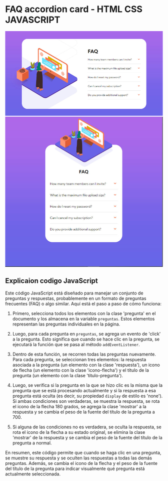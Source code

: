 # FAQ accordion card - HTML CSS JAVASCRIPT
![](design/deskto.jpg)
![](design/mobile.jpg)

## Explicaion codigo JavaScript

Este código JavaScript está diseñado para manejar un conjunto de preguntas y respuestas, probablemente en un formato de preguntas frecuentes (FAQ) o algo similar. Aquí está el paso a paso de cómo funciona:

1. Primero, selecciona todos los elementos con la clase 'pregunta' en el documento y los almacena en la variable `preguntas`. Estos elementos representan las preguntas individuales en la página.

2. Luego, para cada pregunta en `preguntas`, se agrega un evento de 'click' a la pregunta. Esto significa que cuando se hace clic en la pregunta, se ejecutará la función que se pasa al método `addEventListener`.

3. Dentro de esta función, se recorren todas las preguntas nuevamente. Para cada pregunta, se seleccionan tres elementos: la respuesta asociada a la pregunta (un elemento con la clase 'respuesta'), un icono de flecha (un elemento con la clase 'icono-flecha') y el título de la pregunta (un elemento con la clase 'titulo-pregunta').

4. Luego, se verifica si la pregunta en la que se hizo clic es la misma que la pregunta que se está procesando actualmente y si la respuesta a esa pregunta está oculta (es decir, su propiedad `display` de estilo es 'none'). Si ambas condiciones son verdaderas, se muestra la respuesta, se rota el icono de la flecha 180 grados, se agrega la clase 'mostrar' a la respuesta y se cambia el peso de la fuente del título de la pregunta a 700.

5. Si alguna de las condiciones no es verdadera, se oculta la respuesta, se rota el icono de la flecha a su estado original, se elimina la clase 'mostrar' de la respuesta y se cambia el peso de la fuente del título de la pregunta a normal.

En resumen, este código permite que cuando se haga clic en una pregunta, se muestre su respuesta y se oculten las respuestas a todas las demás preguntas. Además, se cambia el icono de la flecha y el peso de la fuente del título de la pregunta para indicar visualmente qué pregunta está actualmente seleccionada.